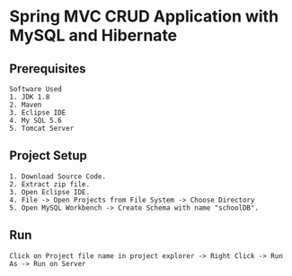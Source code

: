 # Spring MVC CRUD Application with MySQL and Hibernate

## Prerequisites

	Software Used
	1. JDK 1.8
	2. Maven
	3. Eclipse IDE
	4. My SQL 5.6
	5. Tomcat Server


## Project Setup
	1. Download Source Code.
	2. Extract zip file.
	3. Open Eclipse IDE.
	4. File -> Open Projects from File System -> Choose Directory
	5. Open MySQL Workbench -> Create Schema with name "schoolDB".


## Run
	Click on Project file name in project explorer -> Right Click -> Run As -> Run on Server
